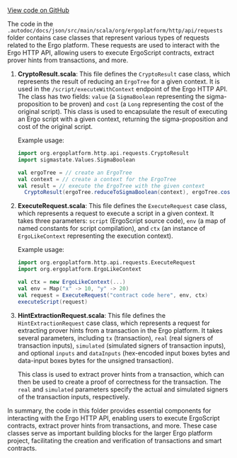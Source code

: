[View code on GitHub](https://github.com/ergoplatform/ergo/.autodoc/docs/json/src/main/scala/org/ergoplatform/http/api/requests)

The code in the `.autodoc/docs/json/src/main/scala/org/ergoplatform/http/api/requests` folder contains case classes that represent various types of requests related to the Ergo platform. These requests are used to interact with the Ergo HTTP API, allowing users to execute ErgoScript contracts, extract prover hints from transactions, and more.

1. **CryptoResult.scala**: This file defines the `CryptoResult` case class, which represents the result of reducing an `ErgoTree` for a given context. It is used in the `/script/executeWithContext` endpoint of the Ergo HTTP API. The class has two fields: `value` (a `SigmaBoolean` representing the sigma-proposition to be proven) and `cost` (a `Long` representing the cost of the original script). This class is used to encapsulate the result of executing an Ergo script with a given context, returning the sigma-proposition and cost of the original script.

   Example usage:

   ```scala
   import org.ergoplatform.http.api.requests.CryptoResult
   import sigmastate.Values.SigmaBoolean

   val ergoTree = // create an ErgoTree
   val context = // create a context for the ErgoTree
   val result = // execute the ErgoTree with the given context
     CryptoResult(ergoTree.reduceToSigmaBoolean(context), ergoTree.cost(context))
   ```

2. **ExecuteRequest.scala**: This file defines the `ExecuteRequest` case class, which represents a request to execute a script in a given context. It takes three parameters: `script` (ErgoScript source code), `env` (a map of named constants for script compilation), and `ctx` (an instance of `ErgoLikeContext` representing the execution context).

   Example usage:

   ```scala
   import org.ergoplatform.http.api.requests.ExecuteRequest
   import org.ergoplatform.ErgoLikeContext

   val ctx = new ErgoLikeContext(...)
   val env = Map("x" -> 10, "y" -> 20)
   val request = ExecuteRequest("contract code here", env, ctx)
   executeScript(request)
   ```

3. **HintExtractionRequest.scala**: This file defines the `HintExtractionRequest` case class, which represents a request for extracting prover hints from a transaction in the Ergo platform. It takes several parameters, including `tx` (transaction), `real` (real signers of transaction inputs), `simulated` (simulated signers of transaction inputs), and optional `inputs` and `dataInputs` (hex-encoded input boxes bytes and data-input boxes bytes for the unsigned transaction).

   This class is used to extract prover hints from a transaction, which can then be used to create a proof of correctness for the transaction. The `real` and `simulated` parameters specify the actual and simulated signers of the transaction inputs, respectively.

In summary, the code in this folder provides essential components for interacting with the Ergo HTTP API, enabling users to execute ErgoScript contracts, extract prover hints from transactions, and more. These case classes serve as important building blocks for the larger Ergo platform project, facilitating the creation and verification of transactions and smart contracts.
